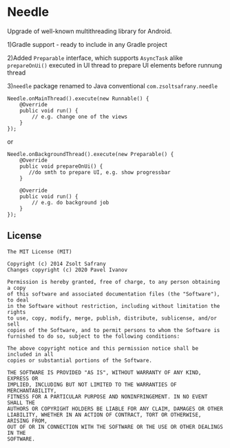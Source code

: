 Needle
=======

Upgrade of well-known multithreading library for Android.

1)Gradle support - ready to include in any Gradle project

2)Added `Preparable` interface, which supports `AsyncTask` alike `prepareOnUi()` executed in UI 
     thread to prepare UI elements before runnung thread 

3)`needle` package renamed to Java conventional `com.zsoltsafrany.needle` 

    Needle.onMainThread().execute(new Runnable() {
        @Override
        public void run() {
            // e.g. change one of the views
        }
    });

or

    Needle.onBackgroundThread().execute(new Preparable() {
        @Override
        public void prepareOnUi() {
           //do smth to prepare UI, e.g. show progressbar
        }
        
        @Override
        public void run() {
            // e.g. do background job
        }
    });


License
--------

    The MIT License (MIT)

    Copyright (c) 2014 Zsolt Safrany
    Changes copyright (c) 2020 Pavel Ivanov

    Permission is hereby granted, free of charge, to any person obtaining a copy
    of this software and associated documentation files (the "Software"), to deal
    in the Software without restriction, including without limitation the rights
    to use, copy, modify, merge, publish, distribute, sublicense, and/or sell
    copies of the Software, and to permit persons to whom the Software is
    furnished to do so, subject to the following conditions:
    
    The above copyright notice and this permission notice shall be included in all
    copies or substantial portions of the Software.
    
    THE SOFTWARE IS PROVIDED "AS IS", WITHOUT WARRANTY OF ANY KIND, EXPRESS OR
    IMPLIED, INCLUDING BUT NOT LIMITED TO THE WARRANTIES OF MERCHANTABILITY,
    FITNESS FOR A PARTICULAR PURPOSE AND NONINFRINGEMENT. IN NO EVENT SHALL THE
    AUTHORS OR COPYRIGHT HOLDERS BE LIABLE FOR ANY CLAIM, DAMAGES OR OTHER
    LIABILITY, WHETHER IN AN ACTION OF CONTRACT, TORT OR OTHERWISE, ARISING FROM,
    OUT OF OR IN CONNECTION WITH THE SOFTWARE OR THE USE OR OTHER DEALINGS IN THE
    SOFTWARE.

